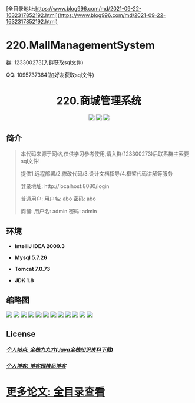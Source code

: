 [全目录地址:https://www.blog996.com/md/2021-09-22-1632317852192.html](https://www.blog996.com/md/2021-09-22-1632317852192.html)
# 220.MallManagementSystem

<p>群: 123300273(入群获取sql文件)</p>
<p>QQ: 1095737364(加好友获取sql文件)</p>

<p><h1 align="center">220.商城管理系统</h1></p>


<p align="center">
	<img src="https://img.shields.io/badge/jdk-1.8-orange.svg"/>
    <img src="https://img.shields.io/badge/springboot-5.x-lightgrey.svg"/>
    <img src="https://img.shields.io/badge/vue-3.x-blue.svg"/>
</p>

## 简介


> 本代码来源于网络,仅供学习参考使用,请入群(123300273)后联系群主索要sql文件!
>
> 提供1.远程部署/2.修改代码/3.设计文档指导/4.框架代码讲解等服务
>
> 登录地址: http://localhost:8080/login
> 
> 普通用户: 用户名: abo 密码: abo  
> 
> 商铺: 用户名: admin 密码: admin
> 
>


## 环境

- <b>IntelliJ IDEA 2009.3</b>

- <b>Mysql 5.7.26</b>

- <b>Tomcat 7.0.73</b>

- <b>JDK 1.8</b>




## 缩略图

![](https://img2023.cnblogs.com/blog/588112/202302/588112-20230219145701657-1618386240.png)
![](https://img2023.cnblogs.com/blog/588112/202302/588112-20230219145708503-678208092.png)
![](https://img2023.cnblogs.com/blog/588112/202302/588112-20230219145713491-974892282.png)
![](https://img2023.cnblogs.com/blog/588112/202302/588112-20230219145718957-367319863.png)
![](https://img2023.cnblogs.com/blog/588112/202302/588112-20230219145727033-718591169.png)
![](https://img2023.cnblogs.com/blog/588112/202302/588112-20230219145732907-304896853.png)
![](https://img2023.cnblogs.com/blog/588112/202302/588112-20230219145739839-373195316.png)
![](https://img2023.cnblogs.com/blog/588112/202302/588112-20230219145745572-1928532175.png)
![](https://img2023.cnblogs.com/blog/588112/202302/588112-20230219145751401-1387084992.png)
![](https://img2023.cnblogs.com/blog/588112/202302/588112-20230219145756501-2035074913.png)
![](https://img2023.cnblogs.com/blog/588112/202302/588112-20230219145800660-1610848124.png)
![](https://img2023.cnblogs.com/blog/588112/202302/588112-20230219145804784-1649392227.png)


## License

##### [个人站点: 全栈九九六(Java全栈知识资料下载)](https://www.blog996.com/)
##### [个人博客: 博客园精品博客](https://www.cnblogs.com/yysbolg/)
# [更多论文: 全目录查看](https://www.blog996.com/md/2021-09-22-1632317852192.html)






